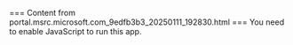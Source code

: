=== Content from portal.msrc.microsoft.com_9edfb3b3_20250111_192830.html ===
You need to enable JavaScript to run this app.
